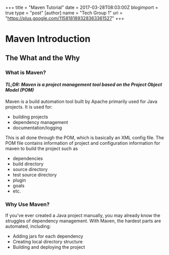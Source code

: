 +++
title = "Maven Tutorial"
date = 2017-03-28T08:03:00Z
blogimport = true
type = "post"
[author]
	name = "Tech Group 1"
	uri = "https://plus.google.com/115818189328363361527"
+++
# Maven Introduction
## The What and the Why
### What is Maven?
#### *TL;DR: Maven is a project management tool based on the Project Object Model (POM)*

Maven is a build automation tool built by Apache primarily used for Java projects.
It is used for:

-	building projects
- dependency management
- documentation/logging

This is all done through the POM, which is basically an XML config file.
The POM file contains information of project and configuration information for
maven to build the project such as

- dependencies
- build directory
- source directory
- test source directory
- plugin
- goals
- etc.

### Why Use Maven?
If you've ever created a Java project manually, you may already know the struggles
of dependency management. With Maven, the hardest parts are automated, including:

- Adding jars for each dependency
- Creating local directory structure
- Building and deploying the project

